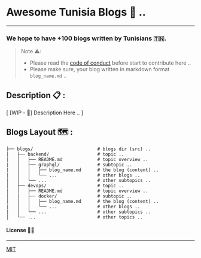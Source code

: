 # Awesome Tunisia Blogs 📕 .. 
---

### We hope to have +100 blogs written by Tunisians 🇹🇳.


>
> Note ⚠️: 
>   - Please read the [code of conduct](https://github.com/3imed-jaberi/awesome-tunisia-blogs/blob/master/CODE_OF_CONDUCT.md) before start to contribute here ..
>   - Please make sure, your blog written in markdown format `blog_name.md` .. 
>


## Description 📋 : 

[ [WIP - 🚧] Description Here .. ]


## Blogs Layout 🗺 :

```shell
├── blogs/                        # blogs dir (src) ..
|   ├── backend/                  # topic ..
|   │   ├── README.md             # topic overview ..
|   │   ├── graphql/              # subtopic ..
|   │   │   ├── blog_name.md      # the blog (content) ..
|   │   │   └── ...               # other blogs ..
|   │   └── ...                   # other subtopics ..
│   ├── devops/                   # topic ..
|   │   ├── README.md             # topic overview ..
│   |   ├── docker/               # subtopic ..
|   │   │   ├── blog_name.md      # the blog (content) ..
|   │   │   └── ...               # other blogs ..
|   │   └── ...                   # other subtopics ..
│   └── ...                       # other topics ..
```


#### License 🙏🏻
---
[MIT](LICENSE)
